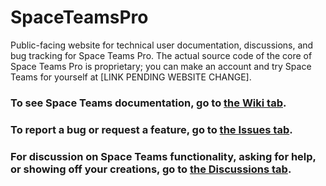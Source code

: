 # SpaceTeamsPro
Public-facing website for technical user documentation, discussions, and bug tracking for Space Teams Pro. The actual source code of the core of Space Teams Pro is proprietary; you can make an account and try Space Teams for yourself at [LINK PENDING WEBSITE CHANGE].

### To see Space Teams documentation, go to [the Wiki tab](https://github.com/SimDynamX/SpaceTeamsPro/wiki).
### To report a bug or request a feature, go to [the Issues tab](https://github.com/SimDynamX/SpaceTeamsPro/issues).
### For discussion on Space Teams functionality, asking for help, or showing off your creations, go to [the Discussions tab](https://github.com/SimDynamX/SpaceTeamsPro/discussions).
